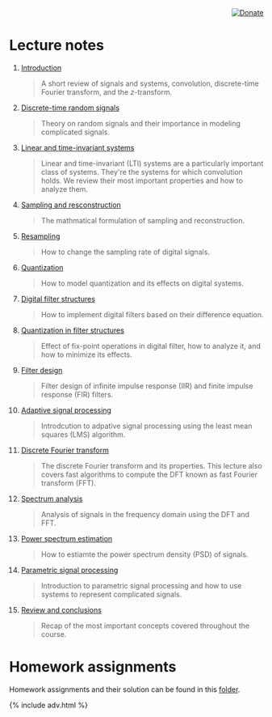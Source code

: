 <div style="text-align: right;">
<a href="https://www.paypal.me/jkperin/"><img alt="Donate" src="https://img.shields.io/badge/Donate-PayPal-green.svg" /></a></div>

# Lecture notes

1. [Introduction](https://github.com/jkperin/ee264/tree/master/docs/lectures/01_introduction.pdf)

    > A short review of signals and systems, convolution, discrete-time Fourier transform, and the _z_-transform.

2. [Discrete-time random signals](https://github.com/jkperin/ee264/tree/master/docs/lectures/02_discrete-time_random_signals.pdf)

    > Theory on random signals and their importance in modeling complicated signals.

3. [Linear and time-invariant systems](https://github.com/jkperin/ee264/tree/master/docs/lectures/03_properties_of_lti_systems.pdf)

    >Linear and time-invariant (LTI) systems are a particularly important class of systems. They're the systems for which convolution holds. We review their most important properties and how to analyze them.

4. [Sampling and resconstruction](https://github.com/jkperin/ee264/tree/master/docs/lectures/04_sampling_reconstruction.pdf)

    >The mathmatical formulation of sampling and reconstruction.

5. [Resampling](https://github.com/jkperin/ee264/tree/master/docs/lectures/05_resampling.pdf)

    >How to change the sampling rate of digital signals.

6. [Quantization](https://github.com/jkperin/ee264/tree/master/docs/lectures/06_quantization.pdf)

    >How to model quantization and its effects on digital systems.

7. [Digital filter structures](https://github.com/jkperin/ee264/tree/master/docs/lectures/07_digital_filter_structures.pdf)

    >How to implement digital filters based on their difference equation.

8. [Quantization in filter structures](https://github.com/jkperin/ee264/tree/master/docs/lectures/08_quantization_in_filter_structures.pdf)

    >Effect of fix-point operations in digital filter, how to analyze it, and how to minimize its effects.

9. [Filter design](https://github.com/jkperin/ee264/tree/master/docs/lectures/09_filter_design.pdf)

    >Filter design of infinite impulse response (IIR) and finite impulse response (FIR) filters.

10. [Adaptive signal processing](https://github.com/jkperin/ee264/tree/master/docs/lectures/10_adaptive_signal_processing.pdf)

    >Introdcution to adpative signal processing using the least mean squares (LMS) algorithm.

11. [Discrete Fourier transform](https://github.com/jkperin/ee264/tree/master/docs/lectures/11_discrete_Fourier_transform.pdf)

    >The discrete Fourier transform and its properties. This lecture also covers fast algorithms to compute the DFT known as fast Fourier transform (FFT).

12. [Spectrum analysis](https://github.com/jkperin/ee264/tree/master/docs/lectures/12_spectrum_analysis.pdf)

    >Analysis of signals in the frequency domain using the DFT and FFT.

13. [Power spectrum estimation](https://github.com/jkperin/ee264/tree/master/docs/lectures/13_psd_estimation.pdf)

    >How to estiamte the power spectrum density (PSD) of signals.

14. [Parametric signal processing](https://github.com/jkperin/ee264/tree/master/docs/lectures/14_parametric_signal_processing)

    >Introduction to parametric signal processing and how to use systems to represent complicated signals.

15. [Review and conclusions](https://github.com/jkperin/ee264/tree/master/docs/lectures/15_review_and_conclusions)

    >Recap of the most important concepts covered throughout the course.

# Homework assignments

Homework assignments and their solution can be found in this [folder](https://github.com/jkperin/ee264/tree/master/docs/homework).


{% include adv.html %}
